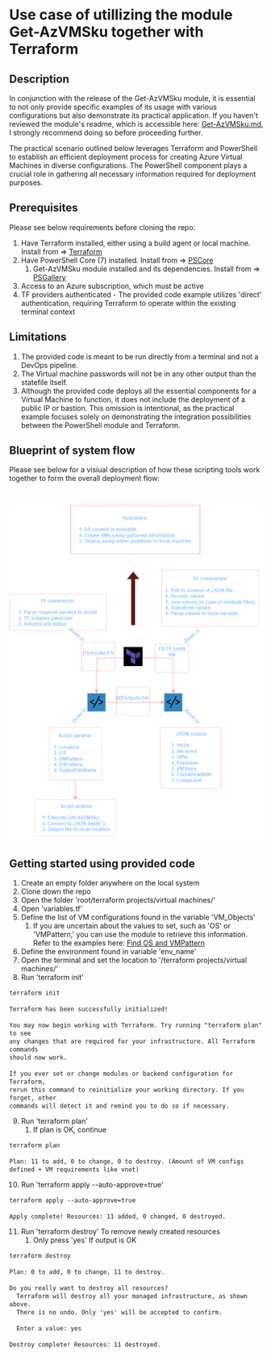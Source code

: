 # Use case of utillizing the module Get-AzVMSku together with Terraform

## Description
In conjunction with the release of the Get-AzVMSku module, it is essential to not only provide specific examples of its usage with various configurations but also demonstrate its practical application. If you haven't reviewed the module's readme, which is accessible here: <a href="https://github.com/ChristofferWin/codeterraform/blob/main/powershell%20projects/modules/Get-AzVMSku/Examples.md">Get-AzVMSku.md</a>, I strongly recommend doing so before proceeding further.

The practical scenario outlined below leverages Terraform and PowerShell to establish an efficient deployment process for creating Azure Virtual Machines in diverse configurations. The PowerShell component plays a crucial role in gathering all necessary information required for deployment purposes.

## Prerequisites
Please see below requirements before cloning the repo:

1. Have Terraform installed, either using a build agent or local machine. Install from => <a href="https://developer.hashicorp.com/terraform/tutorials/aws-get-started/install-cli">Terraform</a>
2. Have PowerShell Core (7) installed. Install from => <a href="https://learn.microsoft.com/en-us/powershell/scripting/install/installing-powershell-on-windows?view=powershell-7.3">PSCore</a>
    1. Get-AzVMSku module installed and its dependencies. Install from => <a href="https://www.powershellgallery.com/packages/Get-AzVMSku/1.9">PSGallery</a>
3. Access to an Azure subscription, which must be active
4. TF providers authenticated - The provided code example utilizes 'direct' authentication, requiring Terraform to operate within the existing terminal context

## Limitations
1. The provided code is meant to be run directly from a terminal and not a DevOps pipeline.
2. The Virtual machine passwords will not be in any other output than the statefile itself.
3. Although the provided code deploys all the essential components for a Virtual Machine to function, it does not include the deployment of a public IP or bastion. This omission is intentional, as the practical example focuses solely on demonstrating the integration possibilities between the PowerShell module and Terraform.


## Blueprint of system flow
Please see below for a visiual description of how these scripting tools work together to form the overall deployment flow:

</br>

![Blueprint](https://github.com/ChristofferWin/codeterraform/blob/main/terraform%20projects/virtual%20machines/Automated-VM-Deployment.png?raw=true)

## Getting started using provided code
1. Create an empty folder anywhere on the local system
2. Clone down the repo
3. Open the folder 'root/terraform projects/virtual machines/'
4. Open 'variables.tf'
5. Define the list of VM configurations found in the variable 'VM_Objects'
    1. If you are uncertain about the values to set, such as 'OS' or 'VMPattern,' you can use the module to retrieve this information. Refer to the examples here: <a href="https://github.com/ChristofferWin/codeterraform/blob/main/powershell%20projects/modules/Get-AzVMSku/Examples.md#example-4---using-available-switches">Find OS and VMPattern</a>
6. Define the environment found in variable 'env_name'
7. Open the terminal and set the location to '/terraform projects/virtual machines/'
8. Run 'terraform init'
```
terraform init

Terraform has been successfully initialized!

You may now begin working with Terraform. Try running "terraform plan" to see
any changes that are required for your infrastructure. All Terraform commands
should now work.

If you ever set or change modules or backend configuration for Terraform,
rerun this command to reinitialize your working directory. If you forget, other
commands will detect it and remind you to do so if necessary.
```
9. Run 'terraform plan'
    1. If plan is OK, continue
```
terraform plan

Plan: 11 to add, 0 to change, 0 to destroy. (Amount of VM configs defined + VM requirements like vnet)
```
10. Run 'terraform apply --auto-approve=true'
```
terraform apply --auto-approve=true

Apply complete! Resources: 11 added, 0 changed, 0 destroyed.
```
11. Run 'terraform destroy' To remove newly created resources
    1. Only press 'yes' If output is OK

```
terraform destroy

Plan: 0 to add, 0 to change, 11 to destroy.

Do you really want to destroy all resources?
  Terraform will destroy all your managed infrastructure, as shown above.
  There is no undo. Only 'yes' will be accepted to confirm.

  Enter a value: yes

Destroy complete! Resources: 11 destroyed.
```